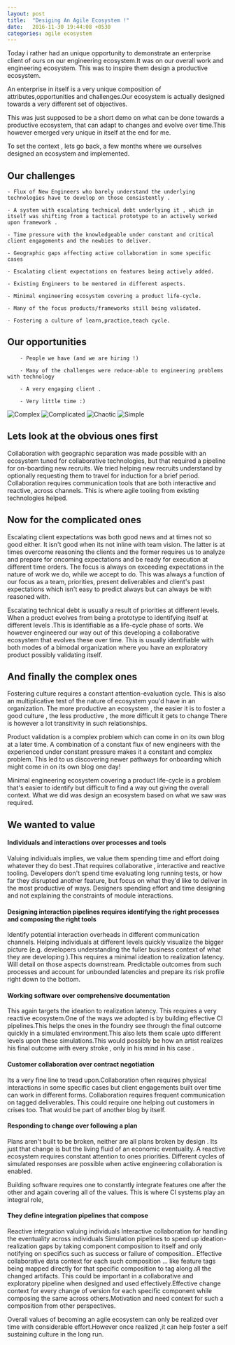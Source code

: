 ```yaml
---
layout: post
title:  "Desiging An Agile Ecosystem !"
date:   2016-11-30 19:44:08 +0530
categories: agile ecosystem
---
```


Today i rather had an unique opportunity to demonstrate  an enterprise client of ours on our engineering ecosystem.It was on our overall work and engineering ecosystem.
This was to inspire them design a productive ecosystem.

An enterprise in itself is a very unique composition of attributes,opportunities and challenges.Our ecosystem is actually designed towards a very different set of objectives.

This was just supposed to be a short demo on what can be done towards a productive ecosystem, that can adapt to changes and evolve over time.This however emerged very unique in itself at the end for me.

To set the context , lets go back, a few months where we ourselves designed an ecosystem and implemented.

## Our challenges ##

    - Flux of New Engineers who barely understand the underlying technologies have to develop on those consistently .

    - A system with escalating technical debt underlying it , which in itself was shifting from a tactical prototype to an actively worked upon framework .

    - Time pressure with the knowledgeable under constant and critical client engagements and the newbies to deliver.

    - Geographic gaps affecting active collaboration in some specific cases

    - Escalating client expectations on features being actively added.

    - Existing Engineers to be mentored in different aspects.

    - Minimal engineering ecosystem covering a product life-cycle.

    - Many of the focus products/frameworks still being validated.

    - Fostering a culture of learn,practice,teach cycle.

## Our opportunities ##

        - People we have (and we are hiring !)

        - Many of the challenges were reduce-able to engineering problems with technology

        - A very engaging client .

        - Very little time :)


 ![Complex](/img/Complex.jpg)
 ![Complicated](/img/Complicated.jpg)
 ![Chaotic](/img/Chaotic.jpg)
 ![Simple](/img/Simple.jpg)

## Lets look at the obvious ones first ##

Collaboration with geographic separation was made possible with an ecosystem tuned for collaborative technologies, but that required a pipeline for on-boarding new recruits. We tried helping new recruits understand by optionally requesting them to travel for induction for a brief period. Collaboration requires communication tools that are both interactive and reactive, across channels. This is where agile tooling from existing technologies helped.

## Now for the complicated ones ##

Escalating client expectations was both good news and at times not so good either. It isn't good when its not inline with team vision. The latter is at times overcome reasoning the clients and the former requires us to analyze and prepare for oncoming expectations and be ready for execution at different time orders. The focus is always on exceeding expectations in the nature of work we do, while we accept to do. This was always a function of our focus as a team, priorities, present deliverables  and client's past expectations which isn't easy to predict always but can always be with reasoned with.             

Escalating technical debt is usually a result of priorities at different levels. When a product evolves from being a prototype  to identifying itself at different levels .This is identifiable as a life-cycle phase of sorts. We however engineered our way out of this developing a collaborative ecosystem that evolves these over time. This is usually identifiable with both modes of a bimodal organization where you have an exploratory product possibly validating itself.

##  And finally the complex ones ##

Fostering culture requires a constant attention-evaluation cycle. This is also an multiplicative test of the nature of ecosystem you'd have in an organization. The more productive an ecosystem , the easier it is to foster a good culture , the less productive , the more difficult it gets to change There is however a lot transitivity in such  relationships.

Product validation is a complex problem which can come in on its own blog at a later time.
A combination of a constant flux of new engineers with the experienced under constant pressure makes it a constant and complex problem. This led to us discovering newer pathways for onboarding which might come in on its own blog one day!

Minimal engineering ecosystem covering a product life-cycle is a problem that's easier to identify but difficult to find a way out giving the overall context. What we did was design an ecosystem based on what we saw was required.


## We wanted to value ##

#### Individuals and interactions over processes and tools ####

Valuing individuals implies, we value them spending time and effort doing whatever they do best .That requires collaborative , interactive and reactive tooling. Developers don't spend time  evaluating long running tests, or how far they disrupted another feature, but focus on what they'd like to deliver in the most productive of ways. Designers spending effort and time designing and not explaining the constraints of module interactions.


#### Designing interaction pipelines requires identifying the right processes and composing the right tools ####

Identify potential interaction overheads in different communication channels.
Helping individuals at different levels quickly visualize the bigger picture (e.g. developers understanding the fuller business context of what they are developing ).This requires a minimal ideation to realization latency. Will detail on those aspects downstream.
Predictable outcomes from such processes and account for unbounded latencies and prepare its risk profile right down to the bottom.


#### Working software over comprehensive documentation ####

This again targets the ideation to realization latency. This requires a very reactive ecosystem.One of the ways we adopted is by building  effective CI pipelines.This helps the ones in the foundry see through the final outcome quickly in a simulated environment.This also lets them scale upto different levels upon these simulations.This would possibly be  how an artist realizes his final outcome with every stroke , only in his mind in his case .


#### Customer collaboration over contract negotiation ####

Its a very fine line to tread upon.Collaboration often requires physical interactions in some specific cases but client engagements built over time can work in different forms. Collaboration requires frequent communication on tagged deliverables. This could require one helping out customers in crises too. That would be part of another blog by itself.


#### Responding to change over following a plan ####

Plans aren't built to be broken, neither are all plans broken by design .
Its just that change is but the living fluid of an economic eventuality.
A reactive ecosystem requires constant attention to ones priorities.
Different cycles of simulated responses are possible when active engineering collaboration is enabled.


Building software requires one to constantly integrate features one after the other and again covering all of the values. This is where CI systems play an integral role,

#### They define integration pipelines that compose ####

Reactive integration valuing individuals
Interactive collaboration for handling the eventuality across individuals
Simulation pipelines to speed up ideation-realization gaps by taking component composition to itself and  only notifying on specifics such as success or failure of composition..
Effective collaborative data context for each such composition ... like feature tags being mapped directly for that specific composition to tag along all the changed artifacts. This could be important in a collaborative and exploratory pipeline when designed and used effectively.Effective change context for every change of version for each specific component while composing the same across others.Motivation and need context for such a composition from other perspectives.

Overall values of becoming an agile ecosystem can only be realized over time with considerable effort.However once realized ,it can help foster a self sustaining culture in the long run.

